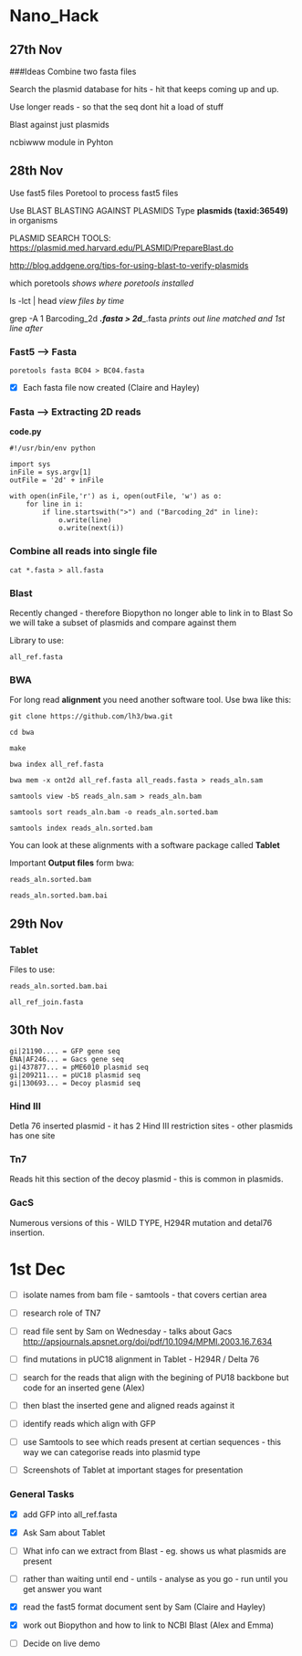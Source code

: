 # Nano_Hack

## 27th Nov

###Ideas
Combine two fasta files

Search the plasmid database for hits - hit that keeps coming up and up.

Use longer reads - so that the seq dont hit a load of stuff 

Blast against just plasmids

ncbiwww module in Pyhton

## 28th Nov

Use fast5 files 
Poretool to process fast5 files

Use BLAST
BLASTING AGAINST PLASMIDS
Type **plasmids (taxid:36549)** in organisms 

PLASMID SEARCH TOOLS:
https://plasmid.med.harvard.edu/PLASMID/PrepareBlast.do

http://blog.addgene.org/tips-for-using-blast-to-verify-plasmids

which poretools *shows where poretools installed*

ls -lct | head *view files by time*

grep -A 1 Barcoding_2d ___.fasta > 2d____.fasta  *prints out line matched and 1st line after*

### Fast5 --> Fasta 

    poretools fasta BC04 > BC04.fasta

- [x] Each fasta file now created (Claire and Hayley)

### Fasta --> Extracting 2D reads

**code.py**

    #!/usr/bin/env python

    import sys
    inFile = sys.argv[1]
    outFile = '2d' + inFile

    with open(inFile,'r') as i, open(outFile, 'w') as o:
    	for line in i:
	    	if line.startswith(">") and ("Barcoding_2d" in line):
		    	o.write(line)
		    	o.write(next(i))

### Combine all reads into single file

    cat *.fasta > all.fasta

### Blast
Recently changed - therefore Biopython no longer able to link in to Blast
So we will take a subset of plasmids and compare against them 

Library to use:

	all_ref.fasta

 

### BWA

For long read **alignment** you need another software tool. Use bwa like this:

    git clone https://github.com/lh3/bwa.git

    cd bwa

    make

    bwa index all_ref.fasta

    bwa mem -x ont2d all_ref.fasta all_reads.fasta > reads_aln.sam

    samtools view -bS reads_aln.sam > reads_aln.bam

    samtools sort reads_aln.bam -o reads_aln.sorted.bam
    
    samtools index reads_aln.sorted.bam

  You can look at these alignments with a software package called **Tablet**

Important **Output files** form bwa:
	
	reads_aln.sorted.bam
	
	reads_aln.sorted.bam.bai
 
  
## 29th Nov

### Tablet

Files to use:

	reads_aln.sorted.bam.bai
	
	all_ref_join.fasta

## 30th Nov 

	gi|21190.... = GFP gene seq
	ENA|AF246... = Gacs gene seq
	gi|437877... = pME6010 plasmid seq
	gi|209211... = pUC18 plasmid seq
	gi|130693... = Decoy plasmid seq
	
### Hind III

Detla 76 inserted plasmid - it has 2 Hind III restriction sites - other plasmids has one site

### Tn7

Reads hit this section of the decoy plasmid - this is common in plasmids. 

### GacS

Numerous versions of this - WILD TYPE, H294R mutation and detal76 insertion.




# 1st Dec
- [ ] isolate names from bam file - samtools - that covers certian area
- [ ] research role of TN7
- [ ] read file sent by Sam on Wednesday - talks about Gacs http://apsjournals.apsnet.org/doi/pdf/10.1094/MPMI.2003.16.7.634
- [ ] find mutations in pUC18 alignment in Tablet - H294R / Delta 76
- [ ] search for the reads that align with the begining of PU18 backbone but code for an inserted gene (Alex)
- [ ] then blast the inserted gene and aligned reads against it
- [ ] identify reads which align with GFP
- [ ] use Samtools to see which reads present at certian sequences - this way we can categorise reads into plasmid type
- [ ] Screenshots of Tablet at important stages for presentation


### General Tasks
- [x] add GFP into all_ref.fasta
- [x] Ask Sam about Tablet
- [ ] What info can we extract from Blast - eg. shows us what plasmids are present
- [ ] rather than waiting until end - untils - analyse as you go - run until you get answer you want
- [x] read the fast5 format document sent by Sam (Claire and Hayley)
- [x] work out Biopython and how to link to NCBI Blast (Alex and Emma)
- [ ] Decide on live demo 





